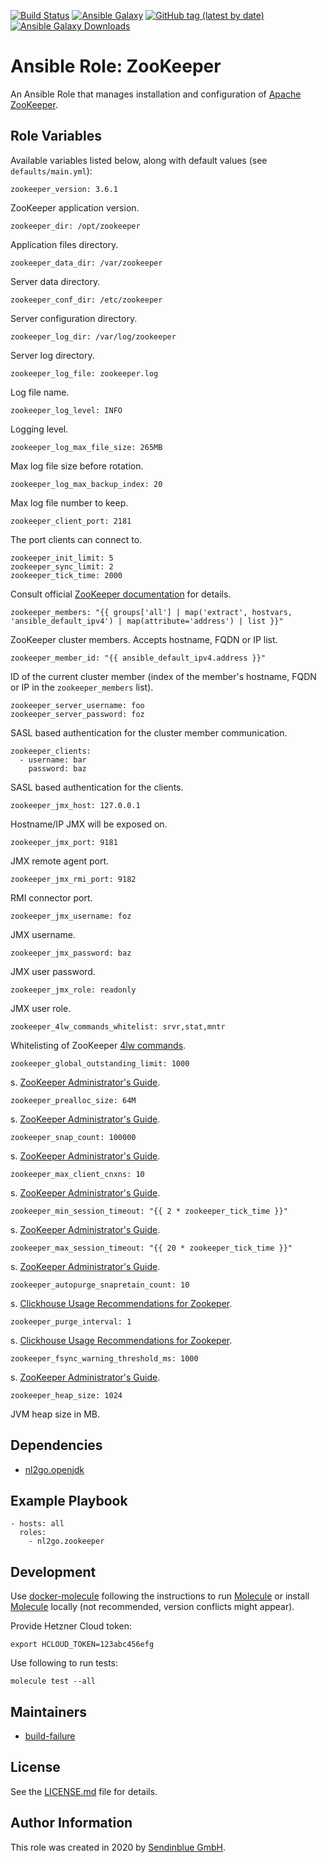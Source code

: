 [![Build Status](https://travis-ci.org/nl2go/ansible-role-zookeeper.svg?branch=master)](https://travis-ci.org/nl2go/ansible-role-zookeeper)
[![Ansible Galaxy](https://img.shields.io/badge/role-nl2go.zookeeper-blue.svg)](https://galaxy.ansible.com/nl2go/zookeeper/)
[![GitHub tag (latest by date)](https://img.shields.io/github/v/tag/nl2go/ansible-role-zookeeper)](https://galaxy.ansible.com/nl2go/zookeeper)
[![Ansible Galaxy Downloads](https://img.shields.io/ansible/role/d/48974.svg?color=blue)](https://galaxy.ansible.com/nl2go/zookeeper/)

# Ansible Role: ZooKeeper

An Ansible Role that manages installation and configuration of [Apache ZooKeeper](https://zookeeper.apache.org/).

## Role Variables

Available variables listed below, along with default values (see `defaults/main.yml`):

    zookeeper_version: 3.6.1

ZooKeeper application version.

    zookeeper_dir: /opt/zookeeper

Application files directory.

    zookeeper_data_dir: /var/zookeeper

Server data directory.

    zookeeper_conf_dir: /etc/zookeeper
    
Server configuration directory.

    zookeeper_log_dir: /var/log/zookeeper

Server log directory.

    zookeeper_log_file: zookeeper.log

Log file name.
    
    zookeeper_log_level: INFO
    
Logging level.    
    
    zookeeper_log_max_file_size: 265MB
    
Max log file size before rotation.
    
    zookeeper_log_max_backup_index: 20

Max log file number to keep.

    zookeeper_client_port: 2181
    
The port clients can connect to.

    zookeeper_init_limit: 5
    zookeeper_sync_limit: 2
    zookeeper_tick_time: 2000

Consult official [ZooKeeper documentation](https://zookeeper.apache.org/doc/r3.6.1/zookeeperAdmin.html#sc_configuration) for details.    
    
    zookeeper_members: "{{ groups['all'] | map('extract', hostvars, 'ansible_default_ipv4') | map(attribute='address') | list }}"
    
ZooKeeper cluster members. Accepts hostname, FQDN or IP list.
    
    zookeeper_member_id: "{{ ansible_default_ipv4.address }}"
    
ID of the current cluster member (index of the member's hostname, FQDN or IP in the `zookeeper_members` list).
    
    zookeeper_server_username: foo
    zookeeper_server_password: foz
    
SASL based authentication for the cluster member communication. 
    
    zookeeper_clients:
      - username: bar
        password: baz
    
SASL based authentication for the clients.

    zookeeper_jmx_host: 127.0.0.1

Hostname/IP JMX will be exposed on.

    zookeeper_jmx_port: 9181

JMX remote agent port.

    zookeeper_jmx_rmi_port: 9182

RMI connector port.

    zookeeper_jmx_username: foz

JMX username.

    zookeeper_jmx_password: baz

JMX user password.

    zookeeper_jmx_role: readonly

JMX user role.    

    zookeeper_4lw_commands_whitelist: srvr,stat,mntr

Whitelisting of ZooKeeper [4lw commands](https://zookeeper.apache.org/doc/current/zookeeperAdmin.html#sc_zkCommands).

    zookeeper_global_outstanding_limit: 1000

s. [ZooKeeper Administrator's Guide].
    
    zookeeper_prealloc_size: 64M

s. [ZooKeeper Administrator's Guide].
    
    zookeeper_snap_count: 100000
    
s. [ZooKeeper Administrator's Guide].

    zookeeper_max_client_cnxns: 10

s. [ZooKeeper Administrator's Guide].

    zookeeper_min_session_timeout: "{{ 2 * zookeeper_tick_time }}"

s. [ZooKeeper Administrator's Guide].

    zookeeper_max_session_timeout: "{{ 20 * zookeeper_tick_time }}"

s. [ZooKeeper Administrator's Guide].
    
    zookeeper_autopurge_snapretain_count: 10
    
s. [Clickhouse Usage Recommendations for Zookeper].
    
    zookeeper_purge_interval: 1
    
s. [Clickhouse Usage Recommendations for Zookeper].

    zookeeper_fsync_warning_threshold_ms: 1000
    
s. [ZooKeeper Administrator's Guide].

    zookeeper_heap_size: 1024

JVM heap size in MB.

## Dependencies

- [nl2go.openjdk](https://galaxy.ansible.com/nl2go/openjdk)

## Example Playbook

    - hosts: all
      roles:
        - nl2go.zookeeper

## Development

Use [docker-molecule](https://github.com/nl2go/docker-molecule) following the instructions to run [Molecule](https://molecule.readthedocs.io/en/stable/)
or install [Molecule](https://molecule.readthedocs.io/en/stable/) locally (not recommended, version conflicts might appear).

Provide Hetzner Cloud token:

    export HCLOUD_TOKEN=123abc456efg

Use following to run tests:

    molecule test --all

## Maintainers

- [build-failure](https://github.com/build-failure)

## License

See the [LICENSE.md](LICENSE.md) file for details.

## Author Information

This role was created in 2020 by [Sendinblue GmbH](https://www.newsletter2go.com/).

[ZooKeeper Administrator's Guide]: https://zookeeper.apache.org/doc/r3.6.1/zookeeperAdmin.html
[Clickhouse Usage Recommendations for Zookeper]: https://clickhouse.tech/docs/en/operations/tips/#zookeeper
